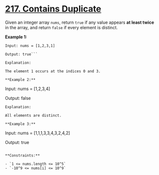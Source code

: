 # [217. Contains Duplicate](https://leetcode.com/problems/contains-duplicate/description/)

Given an integer array `nums`, return `true` if any value appears **at least twice**  in the array, and return `false` if every element is distinct.

**Example 1:** 

```
Input: nums = [1,2,3,1]

Output: true```

Explanation:

The element 1 occurs at the indices 0 and 3.

**Example 2:** 

```
Input: nums = [1,2,3,4]

Output: false
```
Explanation:

All elements are distinct.

**Example 3:** 

```
Input: nums = [1,1,1,3,3,4,3,2,4,2]

Output: true
```

**Constraints:** 

- `1 <= nums.length <= 10^5`
- `-10^9 <= nums[i] <= 10^9`
